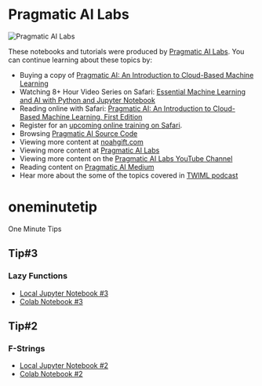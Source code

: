 # Pragmatic AI Labs
![Pragmatic AI Labs](https://paiml.com/images/logo_with_slogan_white_background.png)

These notebooks and tutorials were produced by [Pragmatic AI Labs](https://paiml.com/).  You can continue learning about these topics by:

*   Buying a copy of [Pragmatic AI: An Introduction to Cloud-Based Machine Learning](https://amzn.to/2LFLVEg)
*   Watching 8+ Hour Video Series on Safari: [Essential Machine Learning and AI with Python and Jupyter Notebook](https://www.safaribooksonline.com/videos/essential-machine-learning/9780135261118)
*   Reading online with Safari:  [Pragmatic AI: An Introduction to Cloud-Based Machine Learning, First Edition](https://www.safaribooksonline.com/library/view/pragmatic-ai-an/9780134863924/)
*   Register for an [upcoming online training on Safari](https://www.safaribooksonline.com/search/?query=noah%20gift).
*   Browsing [Pragmatic AI Source Code](https://github.com/noahgift/pragmaticai)
*   Viewing more content at [noahgift.com](https://noahgift.com/)
*   Viewing more content at [Pragmatic AI Labs](https://paiml.com/)
*   Viewing more content on the [Pragmatic AI Labs YouTube Channel](https://www.youtube.com/channel/UCNDfiL0D1LUeKWAkRE1xO5Q)
*   Reading content on [Pragmatic AI Medium](https://medium.com/pragmatic-ai-labs)
*   Hear more about the some of the topics covered in [TWIML podcast](https://twimlai.com/twiml-talk-158-growth-hacking-sports-w-machine-learning-with-noah-gift/)

# oneminutetip
One Minute Tips

## Tip#3

### Lazy Functions

  - [Local Jupyter Notebook #3](https://github.com/noahgift/1minutetip/blob/master/lazy_functions.ipynb)
  - [Colab Notebook #3](https://colab.research.google.com/drive/1xTAHZOjoHVIZCL9IAV46RAB1t8OPxRbN)  
  
## Tip#2

### F-Strings

  - [Local Jupyter Notebook #2](https://github.com/noahgift/oneminutetip/blob/master/fstrings.ipynb)
  - [Colab Notebook #2](https://colab.research.google.com/drive/1GOrjd67pS2JemL7aSYkskBeI7ckuHtpU)  


